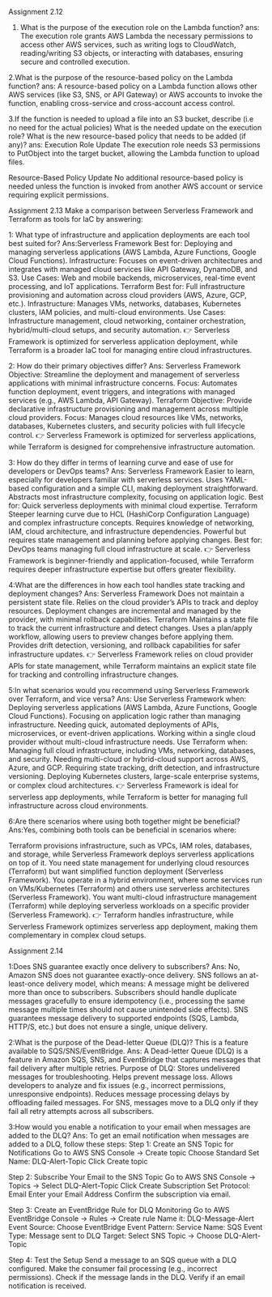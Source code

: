 Assignment 2.12
1. What is the purpose of the execution role on the Lambda function?
ans: The execution role grants AWS Lambda the necessary permissions to access other AWS services, such as writing logs to   CloudWatch, reading/writing S3 objects, or interacting with databases, ensuring secure and controlled execution.


2.What is the purpose of the resource-based policy on the Lambda function?
ans: A resource-based policy on a Lambda function allows other AWS services (like S3, SNS, or API Gateway) or AWS accounts to invoke the function, enabling cross-service and cross-account access control. 

3.If the function is needed to upload a file into an S3 bucket, describe (i.e no need for the actual policies)
What is the needed update on the execution role?
What is the new resource-based policy that needs to be added (if any)?
ans: Execution Role Update
The execution role needs S3 permissions to PutObject into the target bucket, allowing the Lambda function to upload files.

Resource-Based Policy Update
No additional resource-based policy is needed unless the function is invoked from another AWS account or service requiring explicit permissions.


Assignment 2.13
Make a comparison between Serverless Framework and Terraform as tools for IaC by answering:

1: What type of infrastructure and application deployments are each tool best suited for?
Ans:Serverless Framework
Best for: Deploying and managing serverless applications (AWS Lambda, Azure Functions, Google Cloud Functions).
Infrastructure: Focuses on event-driven architectures and integrates with managed cloud services like API Gateway, DynamoDB, and S3.
Use Cases: Web and mobile backends, microservices, real-time event processing, and IoT applications.
Terraform
Best for: Full infrastructure provisioning and automation across cloud providers (AWS, Azure, GCP, etc.).
Infrastructure: Manages VMs, networks, databases, Kubernetes clusters, IAM policies, and multi-cloud environments.
Use Cases: Infrastructure management, cloud networking, container orchestration, hybrid/multi-cloud setups, and security automation.
👉 Serverless Framework is optimized for serverless application deployment, while Terraform is a broader IaC tool for managing entire cloud infrastructures.

2: How do their primary objectives differ?
Ans: Serverless Framework
Objective: Streamline the deployment and management of serverless applications with minimal infrastructure concerns.
Focus: Automates function deployment, event triggers, and integrations with managed services (e.g., AWS Lambda, API Gateway).
Terraform
Objective: Provide declarative infrastructure provisioning and management across multiple cloud providers.
Focus: Manages cloud resources like VMs, networks, databases, Kubernetes clusters, and security policies with full lifecycle control.
👉 Serverless Framework is optimized for serverless applications, while Terraform is designed for comprehensive infrastructure automation.

3: How do they differ in terms of learning curve and ease of use for developers or DevOps teams?
Ans: Serverless Framework
Easier to learn, especially for developers familiar with serverless services.
Uses YAML-based configuration and a simple CLI, making deployment straightforward.
Abstracts most infrastructure complexity, focusing on application logic.
Best for: Quick serverless deployments with minimal cloud expertise.
Terraform
Steeper learning curve due to HCL (HashiCorp Configuration Language) and complex infrastructure concepts.
Requires knowledge of networking, IAM, cloud architecture, and infrastructure dependencies.
Powerful but requires state management and planning before applying changes.
Best for: DevOps teams managing full cloud infrastructure at scale.
👉 Serverless Framework is beginner-friendly and application-focused, while Terraform requires deeper infrastructure expertise but offers greater flexibility.

4:What are the differences in how each tool handles state tracking and deployment changes?
Ans: Serverless Framework
Does not maintain a persistent state file.
Relies on the cloud provider’s APIs to track and deploy resources.
Deployment changes are incremental and managed by the provider, with minimal rollback capabilities.
Terraform
Maintains a state file to track the current infrastructure and detect changes.
Uses a plan/apply workflow, allowing users to preview changes before applying them.
Provides drift detection, versioning, and rollback capabilities for safer infrastructure updates.
👉 Serverless Framework relies on cloud provider APIs for state management, while Terraform maintains an explicit state file for tracking and controlling infrastructure changes.

5:In what scenarios would you recommend using Serverless Framework over Terraform, and vice versa?
Ans: Use Serverless Framework when:
Deploying serverless applications (AWS Lambda, Azure Functions, Google Cloud Functions).
Focusing on application logic rather than managing infrastructure.
Needing quick, automated deployments of APIs, microservices, or event-driven applications.
Working within a single cloud provider without multi-cloud infrastructure needs.
Use Terraform when:
Managing full cloud infrastructure, including VMs, networking, databases, and security.
Needing multi-cloud or hybrid-cloud support across AWS, Azure, and GCP.
Requiring state tracking, drift detection, and infrastructure versioning.
Deploying Kubernetes clusters, large-scale enterprise systems, or complex cloud architectures.
👉 Serverless Framework is ideal for serverless app deployments, while Terraform is better for managing full infrastructure across cloud environments.

6:Are there scenarios where using both together might be beneficial?
Ans:Yes, combining both tools can be beneficial in scenarios where:

Terraform provisions infrastructure, such as VPCs, IAM roles, databases, and storage, while Serverless Framework deploys serverless applications on top of it.
You need state management for underlying cloud resources (Terraform) but want simplified function deployment (Serverless Framework).
You operate in a hybrid environment, where some services run on VMs/Kubernetes (Terraform) and others use serverless architectures (Serverless Framework).
You want multi-cloud infrastructure management (Terraform) while deploying serverless workloads on a specific provider (Serverless Framework).
👉 Terraform handles infrastructure, while Serverless Framework optimizes serverless app deployment, making them complementary in complex cloud setups.

Assignment 2.14

1:Does SNS guarantee exactly once delivery to subscribers?
Ans: No, Amazon SNS does not guarantee exactly-once delivery. SNS follows an at-least-once delivery model, which means:
A message might be delivered more than once to subscribers.
Subscribers should handle duplicate messages gracefully to ensure idempotency (i.e., processing the same message multiple times should not cause unintended side effects).
SNS guarantees message delivery to supported endpoints (SQS, Lambda, HTTP/S, etc.) but does not ensure a single, unique delivery.

2:What is the purpose of the Dead-letter Queue (DLQ)? This is a feature available to SQS/SNS/EventBridge.
Ans: A Dead-letter Queue (DLQ) is a feature in Amazon SQS, SNS, and EventBridge that captures messages that fail delivery after multiple retries.
Purpose of DLQ:
Stores undelivered messages for troubleshooting.
Helps prevent message loss.
Allows developers to analyze and fix issues (e.g., incorrect permissions, unresponsive endpoints).
Reduces message processing delays by offloading failed messages.
For SNS, messages move to a DLQ only if they fail all retry attempts across all subscribers.

3:How would you enable a notification to your email when messages are added to the DLQ?
Ans: To get an email notification when messages are added to a DLQ, follow these steps:
Step 1: Create an SNS Topic for Notifications
Go to AWS SNS Console → Create topic
Choose Standard
Set Name: DLQ-Alert-Topic
Click Create topic

Step 2: Subscribe Your Email to the SNS Topic
Go to AWS SNS Console → Topics → Select DLQ-Alert-Topic
Click Create Subscription
Set Protocol: Email
Enter your Email Address
Confirm the subscription via email.

Step 3: Create an EventBridge Rule for DLQ Monitoring
Go to AWS EventBridge Console → Rules → Create rule
Name it: DLQ-Message-Alert
Event Source: Choose EventBridge
Event Pattern:
Service Name: SQS
Event Type: Message sent to DLQ
Target: Select SNS Topic → Choose DLQ-Alert-Topic

Step 4: Test the Setup
Send a message to an SQS queue with a DLQ configured.
Make the consumer fail processing (e.g., incorrect permissions).
Check if the message lands in the DLQ.
Verify if an email notification is received.





